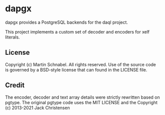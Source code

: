 dapgx
=====

dapgx provides a PostgreSQL backends for the daql project.

This project implements a custom set of decoder and encoders for xelf literals.

License
-------

Copyright (c) Martin Schnabel. All rights reserved.
Use of the source code is governed by a BSD-style license that can found in the LICENSE file.

Credit
------

The encoder, decoder and text array details were strictly rewritten based on pgtype.
The original pgtype code uses the MIT LICENSE and the Copyright (c) 2013-2021 Jack Christensen
